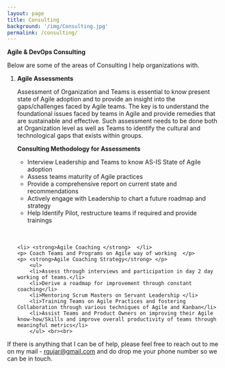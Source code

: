 ```yaml
---
layout: page
title: Consulting
background: '/img/Consulting.jpg'
permalink: /consulting/
---
```


<p><strong> Agile & DevOps Consulting </strong></p>

Below are some of the areas of Consulting I help organizations with. <br>

<ol>
<li> <strong>Agile Assessments </strong>  </li>
<p> Assessment of Organization and Teams is essential to know present state of Agile adoption and to provide an insight into the gaps/challenges faced by Agile teams. The key is to understand the foundational issues faced by teams in Agile and provide remedies that are sustainable and effective. Such assessment needs to be done both at Organization level as well as Teams to identify the cultural and technological gaps that exists within groups. </p>
<p> <strong>Consulting Methodology for Assessments</strong> </p>
    <ul>
    <li>Interview Leadership and Teams to know AS-IS State of Agile adoption</li>
    <li>Assess teams maturity of Agile practices</li>
    <li>Provide a comprehensive report on current state and recommendations </li>
    <li>Actively engage with Leadership to chart a future roadmap and strategy</li>
    <li>Help Identify Pilot, restructure teams if required and provide trainings </li>
    </ul> <br><br>

    <li> <strong>Agile Coaching </strong>  </li>
    <p> Coach Teams and Programs on Agile way of working  </p>
    <p> <strong>Agile Coaching Strategy</strong> </p>
        <ul>
        <li>Assess through interviews and participation in day 2 day working of teams.</li>
        <li>Derive a roadmap for improvement through constant coaching</li>
        <li>Mentoring Scrum Masters on Servant Leadership </li>
        <li>Training Teams on Agile Practices and fostering Collaboration through various techniques of Agile and Kanban</li>
        <li>Assist Teams and Product Owners on improving their Agile know-how/Skills and improve overall productivity of teams through meaningful metrics</li>
        </ul> <br><br>
</ol>

If there is anything that I can be of help, please feel free to reach out to me on my mail - <rgujar@gmail.com> and do drop me your phone number so we can be in touch.
